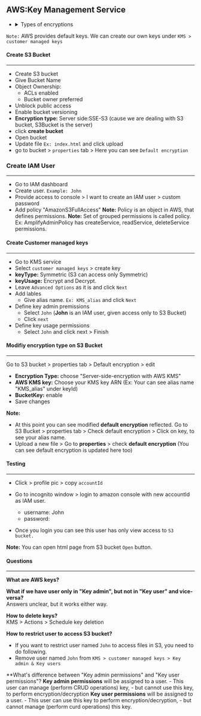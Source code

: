 ## AWS:Key Management Service

- <details>
    <summary>Types of encryptions</summary>

  - <details>
        <summary>In transit encryption</summary>

        While transferring data, we need to buy SSL certificate for authentication.
        ex; google runs on https protocol, meaning port 443

        But if we have a website - by default 
        - it's unsecured
        - It runs on http, meaning port 80

        To secure this, we need to buy SSL certificate - from domains like goDaddy or Hostinger
        then our website becomes secured, 
        then protocol changes to https, and port 443
    </details>

  - <details>
        <summary>Server side encryption</summary>

        If we upload files to S3 bucket, we can encrypt/decrypt data within the S3 Bucket(S3 bucket is the Server)

    </details>

  - <details>
        <summary>client side encryption</summary>

        We use some tools to manually encrypt/decrypt data.
        Then we upload to S3 bucket (server) 

    </details>
  </details>


`Note:` AWS provides default keys. We can create our own keys under `KMS > customer managed keys`

#### Create S3 Bucket
----------------------------------
- Create S3 bucket
- Give Bucket Name
- Object Ownership: 
   - ACLs enabled  
   - Bucket owner preferred
- Unblock public access
- Enable bucket versioning
- **Encryption type:** Server side:SSE-S3 (cause we are dealing with S3 bucket, S3Bucket is the server)
- click **create bucket**
- Open bucket
- Update file `Ex: index.html` and click upload
- go to bucket > `properties` tab > Here you can see `Default encryption`

### Create IAM User
--------------------
- Go to IAM dashboard
- Create user. `Example: John`
- Provide access to console > I want to create an IAM user > custom password
- Add policy "AmazonS3FullAccess"
**Note:** Policy is an object in AWS, that defines permissions.
**Note:** Set of grouped permissions is called policy. Ex: AmplifyAdminPolicy has createService, readService, deleteService permissions.


#### Create Customer managed keys
-------------------------------------
- Go to KMS service
- Select `customer managed keys` > create key
- **keyType:** Symmetric (S3 can access only Symmetric)
- **keyUsage:** Encrypt and Decrypt.
- Leave `Advanced Options` as it is and click `Next`
- Add lables
   - Give alias name. `Ex: KMS_alias` and click `Next`
- Define key admin premissions
   - Select `John` (**John** is an IAM user, given access only to S3 Bucket)
   - Click `next`
- Define key usage permissions
  - Select `John` and click next > Finish


#### Modifiy encryption type on S3 Bucket
-------------------------------------------
Go to S3 bucket > properties tab > Default encryption > edit 
  - **Encryption Type:** choose "Server-side-encryption with AWS KMS"
  - **AWS KMS key:** Choose your KMS key ARN (Ex: Your can see alias name "KMS_alias" under keyId)
  - **BucketKey:** enable
  - Save changes

**Note:** 
- At this point you can see modified **default encryption** reflected. Go to S3 Bucket > properties tab > Check default encryption > Click on key, to see your alias name.
- Upload a new file > Go to **properties** > check **default encryption** (You can see default encryption is updated here too)

#### Testing
----------------
- Click > profile pic > copy `accountId`
- Go to incognito window > login to amazon console with new accountId as IAM user.
    - username: John
    - password: 


- Once you login you can see this user has only view access to `S3 bucket.`

**Note:** You can open html page from S3 bucket `Open` button.





#### Questions
----------------
**What are AWS keys?**  

**What if we have user only in "Key admin", but not in "Key user" and vice-versa?**  
Answers unclear, but it works either way.  

**How to delete keys?**  
KMS > Actions > Schedule key deletion

**How to restrict user to access S3 bucket?**  
- If you want to restrict user named `John` to access files in S3, you need to do following.
- Remove user named `John` from `KMS > customer managed keys > Key admin & Key users`

**What's difference between "Key admin permissions" and "Key user permissions"?
**Key admin permissions** will be assigned to a user. 
    - This user can manage (perform CRUD operations) key, 
    - but cannot use this key, to perform encryption/decryption
**Key user permissions** will be assigned to a user. 
    - This user can use this key to perform encryption/decryption, 
    - but cannot manage (perform curd operations) this key.

